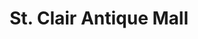 ---
title: "St. Clair Antique Mall"
url: /fairview-heights/st-clair-antique-mall/
shop: antiques
---